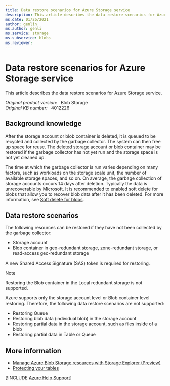 ```yaml
---
title: Data restore scenarios for Azure Storage service
description: This article describes the data restore scenarios for Azure Storage service.
ms.date: 01/26/2021
author: genlin
ms.author: genli
ms.service: storage
ms.subservice: blobs
ms.reviewer: 
---
```

# Data restore scenarios for Azure Storage service

This article describes the data restore scenarios for Azure Storage service.  

_Original product version:_ &nbsp; Blob Storage  
_Original KB number:_ &nbsp; 4012226

## Background knowledge

After the storage account or blob container is deleted, it is queued to be recycled and collected by the garbage collector. The system can then free up space for reuse. The deleted storage account or blob container may be restored if the garbage collector has not yet run and the storage space is not yet cleaned up.

The time at which the garbage collector is run varies depending on many factors, such as workloads on the storage scale unit, the number of available storage spaces, and so on. On average, the garbage collection of storage accounts occurs 14 days after deletion. Typically the data is unrecoverable by Microsoft. It is recommended to enabled soft delete for blobs that allow you to recover blob data after it has been deleted. For more information, see [Soft delete for blobs](/azure/storage/blobs/soft-delete-blob-overview).

## Data restore scenarios

The following resources can be restored if they have not been collected by the garbage collector:

- Storage account
- Blob container in geo-redundant storage, zone-redundant storage, or read-access geo-redundant storage

A new Shared Access Signature (SAS) token is required for restoring.
> [!NOTE]
> Restoring the Blob container in the Local redundant storage is not supported.

Azure supports only the storage account level or Blob container level restoring. Therefore, the following data restore scenarios are not supported:

- Restoring Queue
- Restoring blob data (individual blob) in the storage account
- Restoring partial data in the storage account, such as files inside of a blob
- Restoring partial data in Table or Queue  

## More information

- [Manage Azure Blob Storage resources with Storage Explorer (Preview)](/azure/vs-azure-tools-storage-explorer-blobs)
- [Protecting your tables](https://azure.microsoft.com/blog/)  

[!INCLUDE [Azure Help Support](../../includes/azure-help-support.md)]
